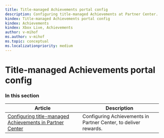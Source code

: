 ```yaml
---
title: Title-managed Achievements portal config
description: Configuring title-managed Achievements at Partner Center.
kindex: Title-managed Achievements portal config
kindex: Achievements
kindex: Xbox Live, Achievements
author: v-mihof
ms.author: v-mihof
ms.topic: conceptual
ms.localizationpriority: medium
---
```


# Title-managed Achievements portal config


### In this section

| Article | Description |
|---------|-------------|
| [Configuring title-managed Achievements in Partner Center](live-achievements-tm-config.md) | Configuring Achievements in Partner Center, to deliver rewards. |
